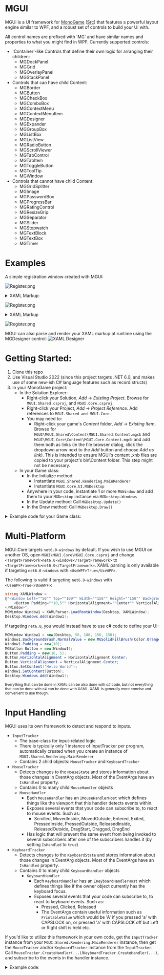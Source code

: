 # MGUI

MGUI is a UI framework for [MonoGame](https://www.monogame.net/) ([Src](https://github.com/MonoGame/MonoGame)) that features a powerful layout engine similar to WPF, and a robust set of controls to build your UI with. 

All control names are prefixed with 'MG' and have similar names and properties to what you might find in WPF. Currently supported controls:
- 'Container'-like Controls that define their own logic for arranging their children:
  - MGDockPanel
  - MGGrid
  - MGOverlayPanel
  - MGStackPanel
- Controls that can have child Content:
  - MGBorder
  - MGButton
  - MGCheckBox
  - MGComboBox
  - MGContextMenu
  - MGContextMenuItem
  - MGDesigner
  - MGExpander
  - MGGroupBox
  - MGListBox
  - MGListView
  - MGRadioButton
  - MGScrollViewer
  - MGTabControl
  - MGTabItem
  - MGToggleButton
  - MGToolTip
  - MGWindow
- Controls that cannot have child Content:
  - MGGridSplitter
  - MGImage
  - MGPasswordBox
  - MGProgressBar
  - MGRatingControl
  - MGResizeGrip
  - MGSeparator
  - MGSlider
  - MGStopwatch
  - MGTextBlock
  - MGTextBox
  - MGTimer
  
# Examples
  
A simple registration window created with MGUI:

![Register.png](assets/samples/Sample_Registration_Window.png)
<details>
  <summary>XAML Markup:</summary>
  
```xaml
<Window Left="50" Top="50" Width="300" Height="380">
    
    <!-- Replace the window's Title bar with custom content -->
    <Window.TitleBar>
        <!-- The root-element of the window's Title bar must always be an MGDockPanel, but we can add whatever we want to it -->
        <DockPanel Padding="5,2">
            <Rectangle Dock="Left" Width="16" Height="16" Stroke="Gray" StrokeThickness="1" Fill="Black" Margin="0,0,5,0">
                <Rectangle.ToolTip>
                    <ToolTip Padding="0" Width="240" Height="30" TextForeground="RoyalBlue" Background="White * 0.85">
                        <TextBlock HorizontalAlignment="Center" VerticalAlignment="Center" Text="[b]Pretend this is a window icon[/b]" />
                    </ToolTip>
                </Rectangle.ToolTip>
            </Rectangle>
            
            <TextBlock FontSize="10" Foreground="White" Text="Registration Form" />
        </DockPanel>
    </Window.TitleBar>
    
    <DockPanel Margin="5">
        <!-- Window header -->
        <StackPanel Dock="Top" Orientation="Vertical">
            <TextBlock Dock="Top" HorizontalAlignment="Center" FontSize="14" Foreground="Orange" Text="Register for a new account" />
            <Separator Size="3" Orientation="Horizontal" Background="Orange * 0.5" />
        </StackPanel>
        
        <!-- Register -->
        <Button Name="Button_Register" Dock="Bottom" Background="Orange" HorizontalAlignment="Center" Padding="25,5">
            <TextBlock Text="[b]Register[/b]" FontSize="14" />
        </Button>
        
        <Border BorderBrush="Black" BorderThickness="1">
            <ScrollViewer VerticalScrollBarVisibility="Auto" HorizontalScrollBarVisibility="Disabled" Padding="8" Margin="0,10,0,15" Background="White * 0.08">
                <StackPanel Orientation="Vertical">
                    <StackPanel.Styles>
                        <Style TargetType="HeaderedContentPresenter">
                            <Setter Property="HeaderPosition" Value="Top" />
                            <Setter Property="Spacing" Value="2" />
                        </Style>
                    </StackPanel.Styles>
                    
                    <!-- Email -->
                    <HeaderedContentPresenter>
                        <HeaderedContentPresenter.Header>
                            <TextBlock Text="Email:" Foreground="Gray" />
                        </HeaderedContentPresenter.Header>
                        <TextBox Name="TextBox_Email" PlaceholderText="[i][opacity=0.5]Email[/opacity][/i]" CharacterLimit="40" ShowCharacterCount="false" AcceptsReturn="false" AcceptsTab="false" />
                    </HeaderedContentPresenter>
                    <Spacer Height="8" />
                    
                    <!-- Username -->
                    <HeaderedContentPresenter>
                        <HeaderedContentPresenter.Header>
                            <TextBlock Text="Username:" Foreground="Gray" />
                        </HeaderedContentPresenter.Header>
                        <TextBox Name="TextBox_Username" PlaceholderText="[i][opacity=0.5]Username[/opacity][/i]" CharacterLimit="16" ShowCharacterCount="true" AcceptsReturn="false" AcceptsTab="false">
                            <TextBox.ToolTip>
                                <ToolTip Width="320" Height="64" TextForeground="Red" HorizontalContentAlignment="Center" VerticalContentAlignment="Center">
                                    <TextBlock WrapText="True" LinePadding="10" FontSize="10" Text="Must contain only alphanumeric characters.\nCannot exceed [b]16[/b] characters." />
                                </ToolTip>
                            </TextBox.ToolTip>
                        </TextBox>
                    </HeaderedContentPresenter>
                    <Spacer Height="8" />

                    <!-- Password -->
                    <HeaderedContentPresenter>
                        <HeaderedContentPresenter.Header>
                            <TextBlock Text="Password:" Foreground="Gray" />
                        </HeaderedContentPresenter.Header>
                        <PasswordBox Name="TextBox_Password" PasswordCharacter="*" Text="Hunter2" />
                    </HeaderedContentPresenter>
                    <Spacer Height="16" />
                    
                    <!-- Terms of service -->
                    <CheckBox Name="CheckBox_TOS" IsChecked="true">
                        <TextBlock Text="I agree to the [color=#3483eb][i][u]Terms of service[/u][/i][/color]" />
                    </CheckBox>
                </StackPanel>
            </ScrollViewer>
        </Border>
    </DockPanel>
</Window>
```
</details>

![Register.png](assets/samples/Sample_Inventory_Window.png)
<details>
  <summary>XAML Markup</summary>

```xaml
<Window Left="300" Top="400" Width="800" Height="500" IsUserResizable="False">
    <OverlayPanel TextForeground="Black" HorizontalAlignment="Center" VerticalAlignment="Center">
        <Button Name="Button_Close" HorizontalAlignment="Right" VerticalAlignment="Top" Content="[b]X" TextForeground="Red" Padding="3,2,3,0"
                BorderBrush="RGB(91,43,42)" BorderThickness="2" Background="rgb(242,191,114)" />
        
        <TabControl Name="Tabs" Background="RGB(255,203,123)" BorderBrush="RGB(177,78,5)" BorderThickness="0" MinWidth="300" MinHeight="300" Padding="0" Margin="0,12,12,0">
            <TabControl.HeadersPanel>
                <StackPanel Orientation="Horizontal" Margin="35,0,0,0" Spacing="0" />
            </TabControl.HeadersPanel>
            <TabItem Padding="0">
                <TabItem.Header>
                    <TextBlock Text="[b]1" Foreground="Black" Padding="5,2" />
                </TabItem.Header>

                <!-- Content of the first tab -->
                <Border BorderBrush="RGB(133,54,5)" BorderThickness="3">
                    <Border BorderBrush="RGB(250,147,5)" BorderThickness="3">
                        <Border BorderBrush="RGB(177,78,5)" BorderThickness="3">
                            <StackPanel Orientation="Vertical">
                                
                                <!-- 4x12 grid of 48x48 px slots -->
                                <UniformGrid Name="UniformGrid_Inventory" Rows="4" Columns="12" CellSize="48,48" Margin="16,8,16,12" HeaderRowHeight="15" RowSpacing="3">
                                    <UniformGrid.Styles>
                                        <Style TargetType="TextBlock">
                                            <Setter Property="Foreground" Value="Gray" />
                                            <Setter Property="FontSize" Value="8" />
                                            <Setter Property="HorizontalAlignment" Value="Center" />
                                            <Setter Property="VerticalAlignment" Value="Center" />
                                        </Style>
                                    </UniformGrid.Styles>
                                    <TextBlock Foreground="Red" Text="1" Row="0" Column="0" />
                                    <TextBlock Text="2" Row="0" Column="1" />
                                    <TextBlock Text="3" Row="0" Column="2" />
                                    <TextBlock Text="4" Row="0" Column="3" />
                                    <TextBlock Text="5" Row="0" Column="4" />
                                    <TextBlock Text="6" Row="0" Column="5" />
                                    <TextBlock Text="7" Row="0" Column="6" />
                                    <TextBlock Text="8" Row="0" Column="7" />
                                    <TextBlock Text="9" Row="0" Column="8" />
                                    <TextBlock Text="0" Row="0" Column="9" />
                                    <TextBlock Text="-" Row="0" Column="10" />
                                    <TextBlock Text="=" Row="0" Column="11" />
                                </UniformGrid>

                                <Separator Orientation="Horizontal" Size="3" Margin="0" Background="RGB(133,54,5)" />
                                <Separator Orientation="Horizontal" Size="3" Margin="0" Background="RGB(250,147,5)" />
                                <Separator Orientation="Horizontal" Size="3" Margin="0" Background="RGB(177,78,5)" />

                                <DockPanel Margin="12,10,12,12">
                                    <Grid Dock="Left" RowLengths="48,48,48,30" ColumnLengths="48,100,48">
                                        <!-- Note: If you specify 4 colors, delimited by a hyphen, it will create an MGDockedBorderBrush (Left, Top, Right, Bottom) -->
                                        <Border Row="0" Column="0" BorderBrush="RGB(255,228,161)-RGB(214,143,84)-RGB(214,143,84)-RGB(255,228,161)" BorderThickness="3" />
                                        <Border Row="1" Column="0" BorderBrush="RGB(255,228,161)-RGB(214,143,84)-RGB(214,143,84)-RGB(255,228,161)" BorderThickness="3" />
                                        <Border Row="2" Column="0" BorderBrush="RGB(255,228,161)-RGB(214,143,84)-RGB(214,143,84)-RGB(255,228,161)" BorderThickness="3" />

                                        <Border Row="0" Column="1" RowSpan="3" Margin="9,0"  BorderBrush="RGB(133,54,5)" BorderThickness="3">
                                            <Border BorderBrush="RGB(250,147,5)" BorderThickness="3">
                                                <Border BorderBrush="RGB(177,78,5)" BorderThickness="3" Background="RGB(56,170,255)">
                                                    <!--<Image Texture="texture_name..."></Image>-->
                                                </Border>
                                            </Border>
                                        </Border>

                                        <Border Row="0" Column="2" BorderBrush="RGB(255,228,161)-RGB(214,143,84)-RGB(214,143,84)-RGB(255,228,161)" BorderThickness="3" />
                                        <Border Row="1" Column="2" BorderBrush="RGB(255,228,161)-RGB(214,143,84)-RGB(214,143,84)-RGB(255,228,161)" BorderThickness="3" />
                                        <Border Row="2" Column="2" BorderBrush="RGB(255,228,161)-RGB(214,143,84)-RGB(214,143,84)-RGB(255,228,161)" BorderThickness="3" />

                                        <TextBlock Row="3" Column="0" ColumnSpan="3" Margin="0,12,0,0" Text="Character Name" HorizontalAlignment="Center" FontSize="14" />
                                    </Grid>

                                    <StackPanel Orientation="Vertical" HorizontalAlignment="Center" VerticalAlignment="Center" Spacing="12" Margin="15,15,15,65">
                                        <TextBlock Text="Farm Name" FontSize="20" HorizontalAlignment="Center" />
                                        <Grid HorizontalAlignment="Center" RowSpacing="12" ColumnSpacing="8" RowLengths="auto,auto" ColumnLengths="auto,auto">
                                            <TextBlock Row="0" Column="0" Text="Current Funds:" FontSize="18" HorizontalAlignment="Right" />
                                            <TextBlock Row="0" Column="1"  Text="999,999g" FontSize="18" HorizontalAlignment="Left" />

                                            <TextBlock Row="1" Column="0" Text="Total Earnings:" FontSize="18" HorizontalAlignment="Right" />
                                            <TextBlock Row="1" Column="1" Text="2,147,483,647g" FontSize="18" HorizontalAlignment="Left" />
                                        </Grid>
                                    </StackPanel>
                                </DockPanel>
                            </StackPanel>
                        </Border>
                    </Border>
                </Border>
            </TabItem>
            <TabItem>
                <TabItem.Header>
                    <TextBlock Text="[b]2" Foreground="Black" Padding="5,2" />
                </TabItem.Header>
            </TabItem>
            <TabItem>
                <TabItem.Header>
                    <TextBlock Text="[b]3" Foreground="Black" Padding="5,2" />
                </TabItem.Header>
            </TabItem>
            <TabItem>
                <TabItem.Header>
                    <TextBlock Text="[b]4" Foreground="Black" Padding="5,2" />
                </TabItem.Header>
            </TabItem>
            <TabItem>
                <TabItem.Header>
                    <TextBlock Text="[b]5" Foreground="Black" Padding="5,2" />
                </TabItem.Header>
            </TabItem>
            <TabItem>
                <TabItem.Header>
                    <TextBlock Text="[b]6" Foreground="Black" Padding="5,2" />
                </TabItem.Header>
            </TabItem>
            <TabItem>
                <TabItem.Header>
                    <TextBlock Text="[b]7" Foreground="Black" Padding="5,2" />
                </TabItem.Header>
            </TabItem>
            <TabItem>
                <TabItem.Header>
                    <TextBlock Text="[b]8" Foreground="Black" Padding="5,2" />
                </TabItem.Header>
            </TabItem>
        </TabControl>
    </OverlayPanel>
</Window>
```
</details>

![Register.png](assets/samples/Sample_Debug_Window.png)
  
MGUI can also parse and render your XAML markup at runtime using the MGDesigner control:
![XAML Designer](assets/samples/Sample_XAML_Designer_Window.gif)
  
# Getting Started:

1. Clone this repo
2. Use Visual Studio 2022 (since this project targets .NET 6.0, and makes use of some new-ish C# language features such as record structs)
3. In your MonoGame project:
   - In the Solution Explorer:
     - Right-click your Solution, *Add* -> *Existing Project*. Browse for `MGUI.Shared.csproj`, and `MGUI.Core.csproj`.
     - Right-click your Project, *Add* -> *Project Reference*. Add references to `MGUI.Shared and MGUI.Core`.
     - You may need to:
       - Right-click your game's *Content* folder, *Add* -> *Existing Item*. Browse for `MGUI\MGUI.Shared\Content\MGUI.Shared.Content.mgcb` and `MGUI\MGUI.Core\Content\MGUI.Core.Content.mgcb` and add them both as links (in the file browser dialog, click the dropdown arrow next to the *Add* button and choose *Add as link*). This is intended to ensure MGUI's content .xnb files are copied to your project's bin\Content folder. This step might not be necessary.
   - In your Game class:
     - In the Initialize method:
       - Instantiate `MGUI.Shared.Rendering.MainRenderer`
       - Instantiate `MGUI.Core.UI.MGDesktop`
     - Anywhere in your code, instantiate 1 or more `MGWindow` and add them to your `MGDesktop` instance via `MGDesktop.Windows`
     - In the Update method: Call `MGDesktop.Update()`
     - In the Draw method: Call `MGDesktop.Draw()`
      
<details>
  <summary>Example code for your Game class:</summary>

```c#
public class Game1 : Game, IObservableUpdate
{
    private GraphicsDeviceManager _graphics;
    private SpriteBatch _spriteBatch;

    private MainRenderer MGUIRenderer { get; set; }
    private MGDesktop Desktop { get; set; }

    public event EventHandler<TimeSpan> PreviewUpdate;
    public event EventHandler<EventArgs> EndUpdate;

    public Game1()
    {
        _graphics = new GraphicsDeviceManager(this);
        Content.RootDirectory = "Content";
        IsMouseVisible = true;
        Window.AllowUserResizing = true;
    }

    protected override void Initialize()
    {
        this.MGUIRenderer = new(new GameRenderHost<Game1>(this));
        this.Desktop = new(MGUIRenderer);

        MGWindow Window1 = new(Desktop, 50, 50, 500, 200);
        Window1.TitleText = "Sample Window with a single [b]Button[/b]: [color=yellow]Click it![/color]";
        Window1.BackgroundBrush.NormalValue = new MGSolidFillBrush(Color.Orange);
        Window1.Padding = new(15);
        MGButton Button1 = new(Window1, button => { button.SetContent("I've been clicked!"); });
        Button1.SetContent("Click me!");
        Window1.SetContent(Button1);

        this.Desktop.Windows.Add(Window1);

        // TODO: Add your initialization logic here

        base.Initialize();
    }

    protected override void LoadContent()
    {
        _spriteBatch = new SpriteBatch(GraphicsDevice);

        // TODO: use this.Content to load your game content here
    }

    protected override void Update(GameTime gameTime)
    {
        if (GamePad.GetState(PlayerIndex.One).Buttons.Back == ButtonState.Pressed || Keyboard.GetState().IsKeyDown(Keys.Escape))
            Exit();

        PreviewUpdate?.Invoke(this, gameTime.TotalGameTime);

        Desktop.Update();
        // TODO: Add your update logic here

        base.Update(gameTime);

        EndUpdate?.Invoke(this, EventArgs.Empty);
    }

    protected override void Draw(GameTime gameTime)
    {
        GraphicsDevice.Clear(Color.CornflowerBlue);

        // TODO: Add your drawing code here
        Desktop.Draw();

        base.Draw(gameTime);
    }
}
```

![window1.png](assets/samples/window1.png)
</details>
  
# Multi-Platform

MGUI.Core targets `net6.0-windows` by default. If you wish to use MGUI on another OS, open `MGUI\MGUI.Core\MGUI.Core.csproj` and change `<TargetFramework>net6.0-windows</TargetFramework>` to `<TargetFramework>net6.0</TargetFramework>`. XAML parsing is only available if targeting `net6.0-windows` with `<UseWPF>True</UseWPF>`.

The following is valid if targeting `net6.0-windows` with `<UseWPF>True</UseWPF>`:
```c#
string XAMLWindow =
@"<Window Left=""50"" Top=""100"" Width=""150"" Height=""150"" Background=""Orange"" Padding=""10"">
    <Button Padding=""10,5"" HorizontalAlignment=""Center"" VerticalAlignment=""Center"" Content=""Hello World"" />
</Window>";
MGWindow Window1 = XAMLParser.LoadRootWindow(Desktop, XAMLWindow);
Desktop.Windows.Add(Window1);
```

If targeting `net6.0`, you would instead have to use c# code to define your UI:
```c#
MGWindow Window1 = new(Desktop, 50, 100, 150, 150);
Window1.BackgroundBrush.NormalValue = new MGSolidFillBrush(Color.Orange);
Window1.Padding = new(10);
MGButton Button = new(Window1);
Button.Padding = new(10, 5);
Button.HorizontalAlignment = HorizontalAlignment.Center;
Button.VerticalAlignment = VerticalAlignment.Center;
Button.SetContent("Hello World");
Window1.SetContent(Button);
Desktop.Windows.Add(Window1);
```
<sub>Everything that can be done in XAML can be also done with c# code, but not everything that can be done with c# can be done with XAML. XAML is generally more concise and convenient to use though.</sub>

# Input Handling

MGUI uses its own framework to detect and respond to inputs.

- `InputTracker`
  - The base-class for input-related logic
  - There is typically only 1 instance of InputTracker per program, automatically created when you create an instance of `MGUI.Shared.Rendering.MainRenderer`
  - Contains 2 child objects: `MouseTracker` and `KeyboardTracker`
- `MouseTracker`
  - Detects changes to the `MouseState` and stores information about those changes in EventArg objects. Most of the EventArgs have an `IsHandled` property.
  - Contains 0 to many child `MouseHandler` objects
  - `MouseHandler`
    - Each `MouseHandler` has an `IMouseHandlerHost` which defines things like the viewport that this handler detects events within.
    - Exposes several events that your code can subscribe to, to react to mouse events. Such as:
      - Scrolled, MovedInside, MovedOutside, Entered, Exited, PressedInside, PressedOutside, ReleasedInside, ReleasedOutside, DragStart, Dragged, DragEnd
    - Has logic that will prevent the same event from being invoked to several subscribers after one of the subscribers handles it (by setting `IsHandled` to `true`)
- `KeyboardTracker`
  - Detects changes to the `KeyboardState` and stores information about those changes in EventArg objects. Most of the EventArgs have an `IsHandled` property.
  - Contains 0 to many child `KeyboardHandler` objects
    - `KeyboardHandler`
      - Each `KeyboardHandler` has an `IKeyboardHandlerHost` which defines things like if the owner object currently has the keyboard focus.
      - Exposes several events that your code can subscribe to, to react to keyboard events. Such as:
        - Pressed, Clicked, Released
        - The EventArgs contain useful information such as `PrintableValue` which would be 'A' if you pressed 'a' with CAPSLOCK on, or pressed 'a' with CAPSLOCK off but Left or Right shift is held etc.
        
If you'd like to utilize this framework in your own code, get the `InputTracker` instance from your `MGUI.Shared.Rendering.MainRenderer` instance, then get the `MouseTracker` and/or `KeyboardTracker` instance from the `InputTracker`. Call `MouseTracker.CreateHandler(...)`/`KeyboardTracker.CreateHandler(...)`, and subscribe to the events in the handler instance.

<details>
  <summary>Example code:</summary>
  
Suppose you want to react to WASD keys to move your player, but you don't want to move the player if the WASD was handled by an `MGTextBox` on the UI:

```c#
public class Game1 : Game, IObservableUpdate, IKeyboardHandlerHost
{
    private GraphicsDeviceManager _graphics;
    private SpriteBatch _spriteBatch;

    private MainRenderer MGUIRenderer { get; set; }
    private MGDesktop Desktop { get; set; }

    public event EventHandler<TimeSpan> PreviewUpdate;
    public event EventHandler<EventArgs> EndUpdate;

    public Game1()
    {
        _graphics = new GraphicsDeviceManager(this);
        Content.RootDirectory = "Content";
        IsMouseVisible = true;
        Window.AllowUserResizing = true;
    }

    private KeyboardHandler PlayerMovementHandler;

    protected override void Initialize()
    {
        _graphics.PreferredBackBufferWidth = 400;
        _graphics.PreferredBackBufferHeight = 300;
        _graphics.ApplyChanges();

        this.MGUIRenderer = new(new GameRenderHost<Game1>(this));
        this.Desktop = new(MGUIRenderer);

        // Create a simple UI that may need to handle keyboard events
        MGWindow Window1 = new(Desktop, 20, 20, 200, 100);
        Window1.Padding = new(10);
        MGTextBox TextBox = new(Window1);
        Window1.SetContent(TextBox);
        Desktop.Windows.Add(Window1);

        //  Create a KeyboardHandler instance that will respond to WASD key presses
        PlayerMovementHandler = MGUIRenderer.Input.Keyboard.CreateHandler(this, null);
        PlayerMovementHandler.Pressed += (sender, e) =>
        {
            if (e.Key is Keys.W or Keys.A or Keys.S or Keys.D)
            {
                //TODO Move the player
                e.SetHandled(this, false);
            }
        };

        base.Initialize();
    }

    protected override void LoadContent()
    {
        _spriteBatch = new SpriteBatch(GraphicsDevice);
        // TODO: use this.Content to load your game content here
    }

    protected override void Update(GameTime gameTime)
    {
        if (GamePad.GetState(PlayerIndex.One).Buttons.Back == ButtonState.Pressed || Keyboard.GetState().IsKeyDown(Keys.Escape))
            Exit();

        PreviewUpdate?.Invoke(this, gameTime.TotalGameTime);

        Desktop.Update();

        // By updating this handler AFTER we've updated our UI, the handler won't receive events that were already handled by our UI's TextBox
        PlayerMovementHandler.ManualUpdate();

        // TODO: Add your update logic here
        base.Update(gameTime);

        EndUpdate?.Invoke(this, EventArgs.Empty);
    }

    protected override void Draw(GameTime gameTime)
    {
        GraphicsDevice.Clear(Color.CornflowerBlue);
        // TODO: Add your drawing code here
        Desktop.Draw();
        base.Draw(gameTime);
    }
}
```

If you don't want to use MGUI's input framework, then you can just check if the EventArgs in `MouseTracker`/`KeyboardTracker` have already been handled before your code attempts to handle them:

```c#
BaseKeyPressedEventArgs W_PressEvent = MGUIRenderer.Input.Keyboard.CurrentKeyPressedEvents[Keys.W];
if (Keyboard.GetState().IsKeyDown(Keys.W) && (W_PressEvent == null || !W_PressEvent.IsHandled))
{
    //TODO do something
}
```
</details>
